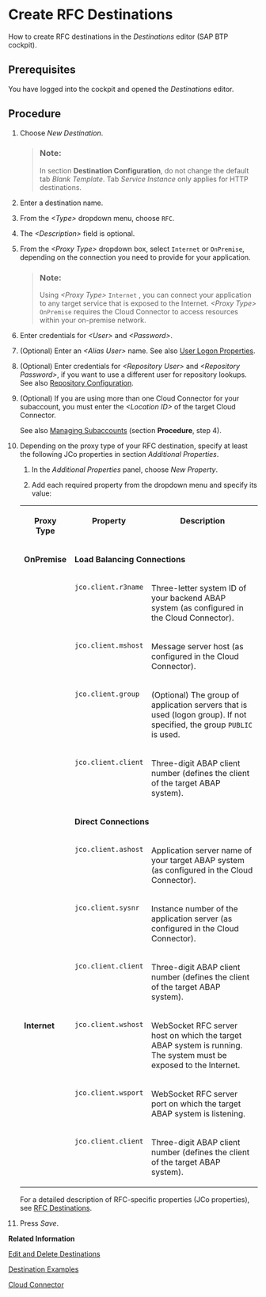 <!-- loio9b3cc683cca944bd98346bef3181630e -->

# Create RFC Destinations

How to create RFC destinations in the *Destinations* editor \(SAP BTP cockpit\).



## Prerequisites

You have logged into the cockpit and opened the *Destinations* editor.



<a name="loio9b3cc683cca944bd98346bef3181630e__steps_j4g_jfb_pn"/>

## Procedure

1.  Choose *New Destination*.

    > ### Note:  
    > In section **Destination Configuration**, do not change the default tab *Blank Template*. Tab *Service Instance* only applies for HTTP destinations.

2.  Enter a destination name.

3.  From the *<Type\>* dropdown menu, choose `RFC`.

4.  The *<Description\>* field is optional.

5.  From the *<Proxy Type\>* dropdown box, select `Internet` or `OnPremise`, depending on the connection you need to provide for your application.

    > ### Note:  
    > Using *<Proxy Type\>* `Internet` , you can connect your application to any target service that is exposed to the Internet. *<Proxy Type\>* `OnPremise` requires the Cloud Connector to access resources within your on-premise network.

6.  Enter credentials for *<User\>* and *<Password\>*.

7.  \(Optional\) Enter an *<Alias User\>* name. See also [User Logon Properties](user-logon-properties-8b1e1c3.md).

8.  \(Optional\) Enter credentials for *<Repository User\>* and *<Repository Password\>*, if you want to use a different user for repository lookups. See also [Repository Configuration](repository-configuration-4c4b83b.md).

9.  \(Optional\) If you are using more than one Cloud Connector for your subaccount, you must enter the *<Location ID\>* of the target Cloud Connector.

    See also [Managing Subaccounts](managing-subaccounts-f16df12.md) \(section **Procedure**, step 4\).

10. Depending on the proxy type of your RFC destination, specify at least the following JCo properties in section *Additional Properties*.

    1.  In the *Additional Properties* panel, choose *New Property*.

    2.  Add each required property from the dropdown menu and specify its value:



    <table>
    <tr>
    <th valign="top">

    Proxy Type
    
    </th>
    <th valign="top">

    Property
    
    </th>
    <th valign="top">

    Description
    
    </th>
    </tr>
    <tr>
    <td valign="top" rowspan="9">
    
    **OnPremise**
    
    </td>
    <td valign="top" colspan="2">
    
    **Load Balancing Connections**
    
    </td>
    </tr>
    <tr>
    <td valign="top">
    
    `jco.client.r3name`
    
    </td>
    <td valign="top">
    
    Three-letter system ID of your backend ABAP system \(as configured in the Cloud Connector\).
    
    </td>
    </tr>
    <tr>
    <td valign="top">
    
    `jco.client.mshost`
    
    </td>
    <td valign="top">
    
    Message server host \(as configured in the Cloud Connector\).
    
    </td>
    </tr>
    <tr>
    <td valign="top">
    
    `jco.client.group`
    
    </td>
    <td valign="top">
    
    \(Optional\) The group of application servers that is used \(logon group\). If not specified, the group `PUBLIC` is used.
    
    </td>
    </tr>
    <tr>
    <td valign="top">
    
    `jco.client.client`
    
    </td>
    <td valign="top">
    
    Three-digit ABAP client number \(defines the client of the target ABAP system\).
    
    </td>
    </tr>
    <tr>
    <td valign="top" colspan="2">
    
    **Direct Connections**
    
    </td>
    </tr>
    <tr>
    <td valign="top">
    
    `jco.client.ashost`
    
    </td>
    <td valign="top">
    
    Application server name of your target ABAP system \(as configured in the Cloud Connector\).
    
    </td>
    </tr>
    <tr>
    <td valign="top">
    
    `jco.client.sysnr`
    
    </td>
    <td valign="top">
    
    Instance number of the application server \(as configured in the Cloud Connector\).
    
    </td>
    </tr>
    <tr>
    <td valign="top">
    
    `jco.client.client`
    
    </td>
    <td valign="top">
    
    Three-digit ABAP client number \(defines the client of the target ABAP system\).
    
    </td>
    </tr>
    <tr>
    <td valign="top" rowspan="3">
    
    **Internet**
    
    </td>
    <td valign="top">
    
    `jco.client.wshost`
    
    </td>
    <td valign="top">
    
    WebSocket RFC server host on which the target ABAP system is running. The system must be exposed to the Internet.
    
    </td>
    </tr>
    <tr>
    <td valign="top">
    
    `jco.client.wsport`
    
    </td>
    <td valign="top">
    
    WebSocket RFC server port on which the target ABAP system is listening.
    
    </td>
    </tr>
    <tr>
    <td valign="top">
    
    `jco.client.client`
    
    </td>
    <td valign="top">
    
    Three-digit ABAP client number \(defines the client of the target ABAP system\).
    
    </td>
    </tr>
    </table>
    
    For a detailed description of RFC-specific properties \(JCo properties\), see [RFC Destinations](rfc-destinations-238d027.md).

11. Press *Save*.


**Related Information**  


[Edit and Delete Destinations](edit-and-delete-destinations-372dee2.md "How to edit and delete destinations in the Destinations editor (SAP BTP cockpit).")

[Destination Examples](destination-examples-3a2d575.md "Find configuration examples for HTTP and RFC destinations in SAP BTP, using different authentication types.")

[Cloud Connector](cloud-connector-e6c7616.md "Learn more about the Cloud Connector: features, scenarios and setup.")

